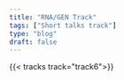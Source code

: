 ```yaml
---
title: "RNA/GEN Track"
tags: ["Short talks track"]
type: "blog"
draft: false
---
```


{{< tracks track="track6">}}


